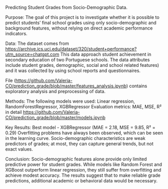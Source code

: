 Predicting Student Grades from Socio-Demographic Data.


Purpose:  The goal of this project is to investigate whether it is possible to predict students’ final school grades using only socio-demographic and background features, without relying on direct academic performance indicators.

Data:   The dataset comes from https://archive.ics.uci.edu/dataset/320/student+performance?utm_source=chatgpt.com
This data approach student achievement in secondary education of two Portuguese schools. The data attributes include student grades, demographic, social and school related features) and it was collected by using school reports and questionnaires.

File (https://github.com/Valeria-CO/prediction_grade/blob/master/features_analysis.ipynb) contains exploratory analysis and preprocessing of data.


Methods:   The following models were used: Linear regression, RandomForestRegressor, XGBRegressor
           Evaluation metrics: MAE, MSE, R²
in detail https://github.com/Valeria-CO/prediction_grade/blob/master/models.ipynb

Key Results:
Best model - XGBRegressor (MAE = 2.18, MSE = 9.85, R² = 0.29)
Overfitting problems have always been observed, which can be seen in the learning curve.
Socio-demographic characteristics are weak predictors of grades; at most, they can capture general trends, but not exact values.

Conclusion:
Socio-demographic features alone provide only limited predictive power for student grades. While models like Random Forest and XGBoost outperform linear regression, they still suffer from overfitting and achieve modest accuracy. 
The results suggest that to make reliable grade predictions, additional academic or behavioral data would be necessary.
